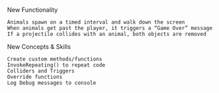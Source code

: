 New Functionality

    Animals spawn on a timed interval and walk down the screen 
    When animals get past the player, it triggers a “Game Over” message
    If a projectile collides with an animal, both objects are removed

New Concepts & Skills

    Create custom methods/functions
    InvokeRepeating() to repeat code
    Colliders and Triggers 
    Override functions
    Log Debug messages to console
